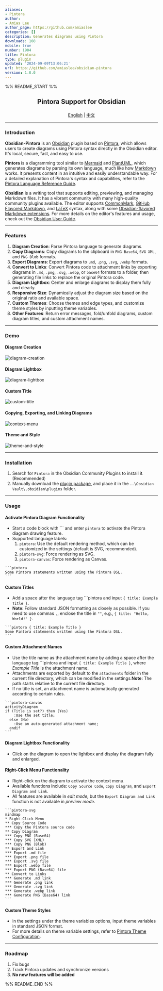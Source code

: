```yaml
---
aliases:
- Pintora
author:
- Amias Lee
author_page: https://github.com/amiaslee
categories: []
description: Generates diagrams using Pintora
downloads: 108
mobile: true
number: 1904
title: Pintora
type: plugin
updated: '2024-09-09T13:06:21'
url: https://github.com/amiaslee/obsidian-pintora
version: 1.0.0
---
```


%% README_START %%

<h2><p align='center'>Pintora Support for Obsidian</p></h2>

<p align='center'>
  <a href="./README.md">English</a>
  <span>|</span>
  <a href="./README_ZH.md">中文</a>
</p>

---

### Introduction

**Obsidian-Pintora** is an [Obsidian](https://obsidian.md/) plugin based on [Pintora](https://github.com/hikerpig/pintora), which allows users to create diagrams using Pintora syntax directly in the Obsidian editor. It's local, secure, fast, and easy to use.

**Pintora** is a diagramming tool similar to [Mermaid](https://github.com/mermaid-js/mermaid) and [PlantUML](https://github.com/plantuml/plantuml), which generates diagrams by parsing its own language, much like how [Markdown](https://spec.commonmark.org/0.31.2/) works. It presents content in an intuitive and easily understandable way. For a detailed explanation of Pintora's syntax and capabilities, refer to the [Pintora Language Reference Guide](https://pintorajs.vercel.app/docs/intro/).

**Obsidian** is a writing tool that supports editing, previewing, and managing Markdown files. It has a vibrant community with many high-quality community plugins available. The editor supports [CommonMark](https://commonmark.org/), [GitHub Flavored Markdown](https://github.github.com/gfm/), and [LaTeX](https://www.latex-project.org/) syntax, along with some [Obsidian-flavored Markdown extensions](https://help.obsidian.md/Editing+and+formatting/Obsidian+Flavored+Markdown). For more details on the editor's features and usage, check out the [Obsidian User Guide](https://help.obsidian.md/Home).

---

### Features

1. **Diagram Creation**: Parse Pintora language to generate diagrams.
2. **Copy Diagrams**: Copy diagrams to the clipboard in `PNG Base64`, `SVG XML`, and `PNG Blob` formats.
3. **Export Diagrams**: Export diagrams to `.md`, `.png`, `.svg`, `.webp` formats.
4. **Convert to Links**: Convert Pintora code to attachment links by exporting diagrams in `.md`, `.png`, `.svg`, `.webp`, or `base64` formats to a folder, then generating file links to replace the original Pintora code.
5. **Diagram Lightbox**: Center and enlarge diagrams to display them fully and clearly.
6. **Responsive Size**: Dynamically adjust the diagram size based on the original ratio and available space.
7. **Custom Themes**: Choose themes and edge types, and customize theme styles by inputting theme variables.
8. **Other Features**: Return error messages, fold/unfold diagrams, custom diagram titles, and custom attachment names.

---

### Demo

#### Diagram Creation
![diagram-creation](https://raw.githubusercontent.com/amiaslee/obsidian-pintora/HEAD/img/diagram-creation.gif)

#### Diagram Lightbox
![diagram-lightbox](https://raw.githubusercontent.com/amiaslee/obsidian-pintora/HEAD/img/diagram-lightbox.gif)

#### Custom Title
![custom-title](https://raw.githubusercontent.com/amiaslee/obsidian-pintora/HEAD/img/custom-title.gif)

#### Copying, Exporting, and Linking Diagrams
![context-menu](https://raw.githubusercontent.com/amiaslee/obsidian-pintora/HEAD/img/context-menu.gif)

#### Theme and Style
![theme-and-style](https://raw.githubusercontent.com/amiaslee/obsidian-pintora/HEAD/img/theme-and-style.gif)

---

### Installation

1. Search for `Pintora` in the Obsidian Community Plugins to install it. (Recommended)
2. Manually download the [plugin package](https://github.com/amiaslee/obsidian-pintora/releases/tag/1.0.0), and place it in the `..\Obsidian Vault\.obsidian\plugins` folder.

---

### Usage

#### Activate Pintora Diagram Functionality

- Start a code block with \`\`\` and enter `pintora` to activate the Pintora diagram drawing feature.
- Supported language labels:
  1. `pintora`: Use the default rendering method, which can be customized in the settings (default is SVG, recommended).
  2. `pintora-svg`: Force rendering as SVG.
  3. `pintora-canvas`: Force rendering as Canvas.

~~~
```pintora
Some Pintora statements written using the Pintora DSL.
```
~~~
#### Custom Titles

- Add a space after the language tag \`\`\`pintora and input `{ title: Example Title }`.
- **Note**: Follow standard JSON formatting as closely as possible. If you need to use commas `,`, enclose the title in `""`, e.g., `{ title: "Hello, World!" }`.

~~~
```pintora { title: Example Title }
Some Pintora statements written using the Pintora DSL.
```
~~~
#### Custom Attachment Names

- Use the title name as the attachment name by adding a space after the language tag \`\`\`pintora and input `{ title: Example Title }`, where *Example Title* is the attachment name.
- Attachments are exported by default to the `attachments` folder in the current file directory, which can be modified in the settings.**Note**: The path starts relative to the current file directory.
- If no title is set, an attachment name is automatically generated according to certain rules.

~~~
```pintora-canvas
activityDiagram
if (Title is set?) then (Yes)
    :Use the set title;
  else (No)
    :Use an auto-generated attachment name;
  endif
```
~~~
#### Diagram Lightbox Functionality

- Click on the diagram to open the lightbox and display the diagram fully and enlarged.

#### Right-Click Menu Functionality

- Right-click on the diagram to activate the context menu.
- Available functions include: `Copy Source Code`, `Copy Diagram`, and `Export Diagram and Link`.
- All features are available in *edit mode*, but the `Export Diagram and Link` function is not available in *preview mode*.

~~~
```pintora-svg
mindmap
* Right-Click Menu
** Copy Source Code
*** Copy the Pintora source code
** Copy Diagram
*** Copy PNG (Base64)
*** Copy SVG (XML)
*** Copy PNG (Blob)
** Export and Link
*** Export .md file
*** Export .png file
*** Export .svg file
*** Export .webp file
*** Export PNG (Base64) file
** Convert to Links
*** Generate .md link
*** Generate .png link
*** Generate .svg link
*** Generate .webp link
*** Generate PNG (Base64) link
```
~~~
#### Custom Theme Styles

- In the settings under the theme variables options, input theme variables in standard JSON format.
- For more details on theme variable settings, refer to [Pintora Theme Configuration](https://pintorajs.vercel.app/docs/configuration/theme/).

---

### Roadmap

1. Fix bugs
2. Track Pintora updates and synchronize versions
3. **No new features will be added**


%% README_END %%
